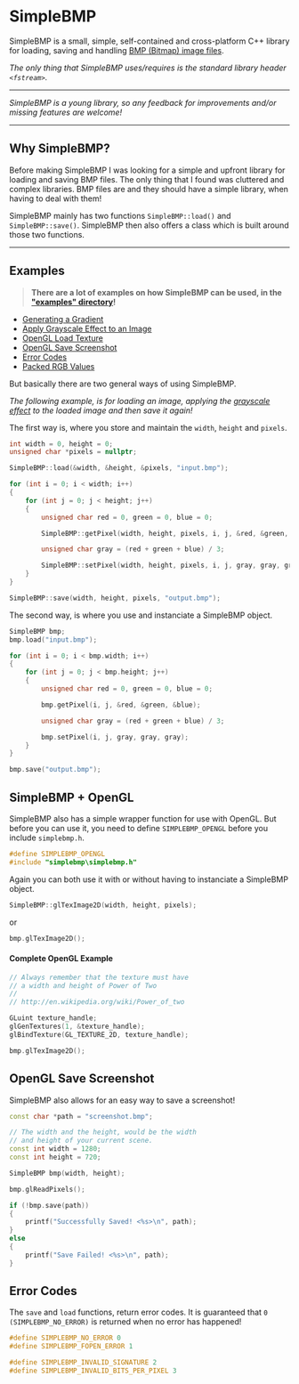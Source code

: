 
# SimpleBMP

SimpleBMP is a small, simple, self-contained and cross-platform C++ library for loading, saving and
handling [BMP (Bitmap) image files](http://en.wikipedia.org/wiki/BMP_file_format). 

*The only thing that SimpleBMP uses/requires is the standard library header `<fstream>`.*

---

*SimpleBMP is a young library, so any feedback for improvements and/or missing features are welcome!*

---

## Why SimpleBMP?

Before making SimpleBMP I was looking for a simple and upfront library for loading and saving BMP files. The only
thing that I found was cluttered and complex libraries. BMP files are and they should have a simple library, when
having to deal with them!

SimpleBMP mainly has two functions `SimpleBMP::load()` and `SimpleBMP::save()`. SimpleBMP then also offers a class which
is built around those two functions.

---


## Examples

> **There are a lot of examples on how SimpleBMP can be used, in
> the ["examples" directory](https://github.com/VallentinSource/SimpleBMP/tree/master/examples)!**

- [Generating a Gradient](https://github.com/VallentinSource/SimpleBMP/blob/master/examples/gradient.cpp)
- [Apply Grayscale Effect to an Image](https://github.com/VallentinSource/SimpleBMP/blob/master/examples/grayscale.cpp)
- [OpenGL Load Texture](https://github.com/VallentinSource/SimpleBMP/blob/master/examples/opengl_load_texture.cpp)
- [OpenGL Save Screenshot](https://github.com/VallentinSource/SimpleBMP/blob/master/examples/opengl_save_screenshot.cpp)
- [Error Codes](https://github.com/VallentinSource/SimpleBMP/blob/master/examples/error_codes.cpp)
- [Packed RGB Values](https://github.com/VallentinSource/SimpleBMP/blob/master/examples/packed_rgb_values.cpp)

But basically there are two general ways of using SimpleBMP.

*The following example, is for loading an image, applying the [grayscale effect](http://en.wikipedia.org/wiki/Grayscale) to the loaded image and then save it again!*

The first way is, where you store and maintain the `width`, `height` and `pixels`.

```cpp
int width = 0, height = 0;
unsigned char *pixels = nullptr;

SimpleBMP::load(&width, &height, &pixels, "input.bmp");

for (int i = 0; i < width; i++)
{
	for (int j = 0; j < height; j++)
	{
		unsigned char red = 0, green = 0, blue = 0;

		SimpleBMP::getPixel(width, height, pixels, i, j, &red, &green, &blue);

		unsigned char gray = (red + green + blue) / 3;

		SimpleBMP::setPixel(width, height, pixels, i, j, gray, gray, gray);
	}
}

SimpleBMP::save(width, height, pixels, "output.bmp");
```

The second way, is where you use and instanciate a SimpleBMP object.

```cpp
SimpleBMP bmp;
bmp.load("input.bmp");

for (int i = 0; i < bmp.width; i++)
{
	for (int j = 0; j < bmp.height; j++)
	{
		unsigned char red = 0, green = 0, blue = 0;

		bmp.getPixel(i, j, &red, &green, &blue);

		unsigned char gray = (red + green + blue) / 3;

		bmp.setPixel(i, j, gray, gray, gray);
	}
}

bmp.save("output.bmp");
```


## SimpleBMP + OpenGL

SimpleBMP also has a simple wrapper function for use with OpenGL. But before you can use it, you need to define `SIMPLEBMP_OPENGL` before you include `simplebmp.h`.

```cpp
#define SIMPLEBMP_OPENGL
#include "simplebmp\simplebmp.h"
```

Again you can both use it with or without having to instanciate a SimpleBMP object.

```cpp
SimpleBMP::glTexImage2D(width, height, pixels);
```

or

```cpp
bmp.glTexImage2D();
```

#### Complete OpenGL Example

```cpp
// Always remember that the texture must have
// a width and height of Power of Two
// 
// http://en.wikipedia.org/wiki/Power_of_two

GLuint texture_handle;
glGenTextures(1, &texture_handle);
glBindTexture(GL_TEXTURE_2D, texture_handle);

bmp.glTexImage2D();
```

## OpenGL Save Screenshot

SimpleBMP also allows for an easy way to save a screenshot!

```cpp
const char *path = "screenshot.bmp";

// The width and the height, would be the width
// and height of your current scene.
const int width = 1280;
const int height = 720;

SimpleBMP bmp(width, height);

bmp.glReadPixels();

if (!bmp.save(path))
{
	printf("Successfully Saved! <%s>\n", path);
}
else
{
	printf("Save Failed! <%s>\n", path);
}
```



## Error Codes

The `save` and `load` functions, return error codes. It is guaranteed that `0 (SIMPLEBMP_NO_ERROR)` is returned when
no error has happened!

```cpp
#define SIMPLEBMP_NO_ERROR 0
#define SIMPLEBMP_FOPEN_ERROR 1

#define SIMPLEBMP_INVALID_SIGNATURE 2
#define SIMPLEBMP_INVALID_BITS_PER_PIXEL 3
```
